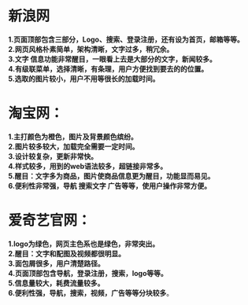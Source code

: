 # 新浪网
 **1.页面顶部包含三部分，Logo、搜索、登录注册，还有设为首页，邮箱等等。   
2.网页风格朴素简单，架构清晰，文字过多，稍冗余。   
3.文字 信息功能非常醒目，一眼看上去是大部分的文字，新闻较多。   
4.有级联菜单，选择清晰，有条理，用户方便找到要去的的位置。   
5.选取的图片较小，用户不用等很长的加载时间。**
# 淘宝网：
**1.主打颜色为橙色，图片及背景颜色缤纷。   
2.图片较多较大，加载完全需要一定时间。   
3.设计较复杂，更新非常快。   
4.样式较多，用到的web语法较多，超链接非常多。   
5.醒目：文字多为商品，图片使商品信息更为醒目，功能显而易见。   
6.便利性非常强，导航 搜索文字 广告等等，使用户操作非常方便。**

# 爱奇艺官网：
**1.logo为绿色，网页主色系也是绿色，非常突出。   
2.醒目：文字和配图及视频都很明显。   
3.面包屑很多，用户清楚路径。   
4.页面顶部包含导航，登录注册，搜索，logo等等。   
5.信息量较大，耗费流量较多。   
6.便利性强，导航，搜索，视频，广告等等分块较多**。
